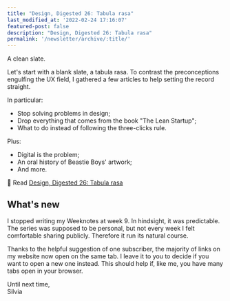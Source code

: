 ```yaml
---
title: "Design, Digested 26: Tabula rasa"
last_modified_at: '2022-02-24 17:16:07'
featured-post: false
description: "Design, Digested 26: Tabula rasa"
permalink: '/newsletter/archive/:title/'
---
```


<p class="lead">A clean slate.</p>

<!--more-->

Let's start with a blank slate, a tabula rasa. To contrast the preconceptions engulfing the UX field, I gathered a few articles to help setting the record straight. 

<p class="detached">In particular:</p>

<ul class="smd-ul">
  <li>Stop solving problems in design;</li>
  <li>Drop everything that comes from the book "The Lean Startup";</li>
  <li>What to do instead of following the three-clicks rule.</li>
</ul>

Plus:

<ul class="smd-ul">
  <li>Digital is the problem;</li>
  <li>An oral history of Beastie Boys' artwork;</li>
  <li>And more.</li>
</ul>

<p class="detached">🔗 Read <a href="https://silviamaggidesign.com/design-digested/design-digested-26/">Design, Digested 26: Tabula rasa</a></p>

## What's new

I stopped writing my Weeknotes at week 9. In hindsight, it was predictable. The series was supposed to be personal, but not every week I felt comfortable sharing publicly. Therefore it run its natural course.

Thanks to the helpful suggestion of one subscriber, the majority of links on my website now open on the same tab. I leave it to you to decide if you want to open a new one instead. This should help if, like me, you have many tabs open in your browser. 

<p class="detached">Until next time, <br>
Silvia</p>